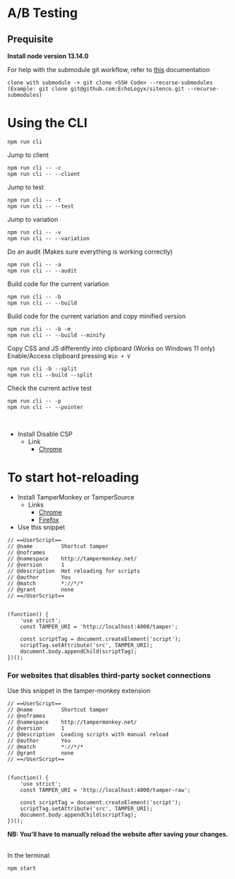 # A/B Testing

## Prequisite

**Install node version 13.14.0**


For help with the submodule git workflow, refer to [this](https://github.com/EchoLogyx/echo-ab-common/wiki) documentation
```
clone with submodule -> git clone <SSH Code> --recurse-submodules  (Example: git clone git@github.com:EchoLogyx/sitenco.git --recurse-submodules)
```

# Using the CLI


```
npm run cli
```
Jump to client
```
npm run cli -- -c
npm run cli -- --client
```
Jump to test
```
npm run cli -- -t
npm run cli -- --test
```
Jump to variation
```
npm run cli -- -v
npm run cli -- --variation
```
Do an audit (Makes sure everything is working correctly)
```
npm run cli -- -a
npm run cli -- --audit
```
Build code for the current variation
```
npm run cli -- -b
npm run cli -- --build
```
Build code for the current variation and copy minified version
```
npm run cli -- -b -m
npm run cli -- --build --minify
```
Copy CSS and JS differently into clipboard (Works on Windows 11 only) <br>
Enable/Access clipboard pressing `Win + V`
```
npm run cli -b --split
npm run cli --build --split
```
Check the current active test
```
npm run cli -- -p
npm run cli -- --pointer
```


<br>

-   Install Disable CSP
    -   Link
        - [Chrome](https://chrome.google.com/webstore/detail/disable-content-security/ieelmcmcagommplceebfedjlakkhpden/related?hl=en)

# To start hot-reloading
-   Install TamperMonkey or TamperSource
    -   Links
        - [Chrome](https://chrome.google.com/webstore/detail/tampermonkey/dhdgffkkebhmkfjojejmpbldmpobfkfo?hl=en)
        - [Firefox](https://addons.mozilla.org/en-US/firefox/addon/tampermonkey/)
- Use this snippet

```
// ==UserScript==
// @name         Shortcut tamper
// @noframes
// @namespace    http://tampermonkey.net/
// @version      1
// @description  Hot reloading for scripts
// @author       You
// @match        *://*/*
// @grant        none
// ==/UserScript==


(function() {
    'use strict';
    const TAMPER_URI = 'http://localhost:4000/tamper';

    const scriptTag = document.createElement('script');
    scriptTag.setAttribute('src', TAMPER_URI);
    document.body.appendChild(scriptTag);
})();
```

### For websites that disables third-party socket connections
Use this snippet in the tamper-monkey extension
```
// ==UserScript==
// @name         Shortcut tamper
// @noframes
// @namespace    http://tampermonkey.net/
// @version      1
// @description  Loading scripts with manual reload
// @author       You
// @match        *://*/*
// @grant        none
// ==/UserScript==


(function() {
    'use strict';
    const TAMPER_URI = 'http://localhost:4000/tamper-raw';

    const scriptTag = document.createElement('script');
    scriptTag.setAttribute('src', TAMPER_URI);
    document.body.appendChild(scriptTag);
})();
```

**NB: You'll have to manually reload the website after saving your changes.**

<br>
In the terminal:

```
npm start
```
